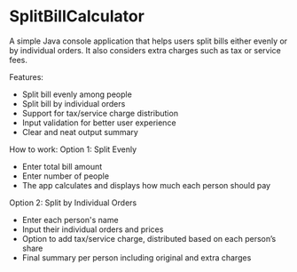 # SplitBillCalculator
A simple Java console application that helps users split bills either evenly or by individual orders. It also considers extra charges such as tax or service fees.

Features:
- Split bill evenly among people
- Split bill by individual orders
- Support for tax/service charge distribution
- Input validation for better user experience
- Clear and neat output summary

How to work:
Option 1: Split Evenly
- Enter total bill amount
- Enter number of people
- The app calculates and displays how much each person should pay
  
Option 2: Split by Individual Orders
- Enter each person's name
- Input their individual orders and prices
- Option to add tax/service charge, distributed based on each person’s share
- Final summary per person including original and extra charges
